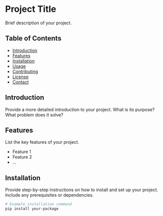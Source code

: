 # Project Title

Brief description of your project.

## Table of Contents

- [Introduction](#introduction)
- [Features](#features)
- [Installation](#installation)
- [Usage](#usage)
- [Contributing](#contributing)
- [License](#license)
- [Contact](#contact)

## Introduction

Provide a more detailed introduction to your project. What is its purpose? What problem does it solve?

## Features

List the key features of your project.

- Feature 1
- Feature 2
- ...

## Installation

Provide step-by-step instructions on how to install and set up your project. Include any prerequisites or dependencies.

```bash
# Example installation command
pip install your-package
